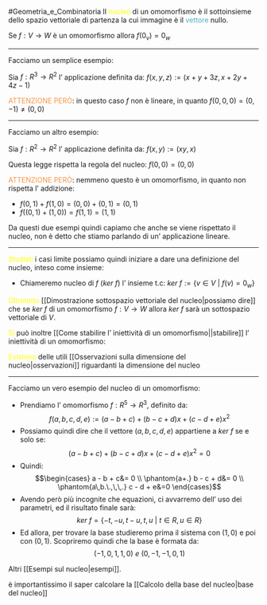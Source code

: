 #Geometria_e_Combinatoria 
Il <font color="#ffff00">nucleo</font> di un omomorfismo è il sottoinsieme dello spazio vettoriale di partenza la cui immagine è il <font color="#4bacc6">vettore</font> nullo.

Se $f:V\to W$ è un omomorfismo allora $f(0_{v})=0_{w}$

---

Facciamo un semplice esempio:

Sia $f:R^3\to R^2$ l’ applicazione definita da:
$f(x,y,z):=(x+y+3z,x+2y+4z-1)$

<font color="#f79646">ATTENZIONE PERÒ</font>: in questo caso $f$ non è lineare, in quanto $f(0,0,0)=(0,-1)\neq(0,0)$

----
Facciamo un altro esempio:

Sia $f:R^2\to R^2$ l’ applicazione definita da:
$f(x,y):=(xy,x)$

Questa legge rispetta la regola del nucleo: $f(0,0)=(0,0)$

<font color="#f79646">ATTENZIONE PERÒ</font>: nemmeno questo è un omomorfismo, in quanto non rispetta l’ addizione:
- $f(0,1)+f(1,0)=(0,0)+(0,1)=(0,1)$
- $f((0,1)+(1,0))=f(1,1)=(1,1)$

Da questi due esempi quindi capiamo che anche se viene rispettato il nucleo, non è detto che stiamo parlando di un’ applicazione lineare.

--- 

<font color="#ffff00">Studiati</font> i casi limite possiamo quindi iniziare a dare una definizione del nucleo, inteso come insieme:
- Chiameremo nucleo di $f$ ($ker\ f$) l’ insieme t.c: $ker\ f:=\{v\in V\  |\ f(v)=0_{w}\}$

<font color="#ffff00">Oltretutto</font> [[Dimostrazione sottospazio vettoriale del nucleo|possiamo dire]] che se $ker\ f$ di un omomorfismo $f:V\to W$ allora $ker\ f$ sarà un sottospazio vettoriale di $V$.

<font color="#ffff00">Si</font> può inoltre [[Come stabilire l’ iniettività di un omomorfismo||stabilire]] l’ iniettività di un omomorfismo:

<font color="#ffff00">Esistono</font> delle utili [[Osservazioni sulla dimensione del nucleo|osservazioni]] riguardanti la dimensione del nucleo

---

Facciamo un vero esempio del nucleo di un omomorfismo:

- Prendiamo l’ omomorfismo $f:R^5\to R^3$, definito da:
$$f(a,b,c,d,e):=(a-b+c)+(b-c+d)x+(c-d+e)x^2$$
- Possiamo quindi dire che il vettore $(a,b,c,d,e)$ appartiene a $ker\ f$ se e solo se:
$$(a-b+c)+(b-c+d)x+(c-d+e)x^2=0$$
- Quindi:
$$\begin{cases}
a - b + c&= 0 \\
\phantom{a+.} b - c + d&= 0 \\
\phantom{a\,b.\.,\,\,.} c - d + e&=0
\end{cases}$$
- Avendo però più incognite che equazioni, ci avvarremo dell’ uso dei parametri, ed il risultato finale sarà:
$$ker\ f=\{-t,-u,t-u,t,u\ |\ t\in R,u\in R  \}$$
- Ed allora, per trovare la base studieremo prima il sistema con $(1,0)$ e poi con $(0,1)$. Scopriremo quindi che la base è formata da:
$$(-1,0,1,1,0) \ e \ (0,-1,-1,0,1) $$

Altri [[Esempi sul nucleo|esempi]].

è importantissimo il saper calcolare la [[Calcolo della base del nucleo|base del nucleo]]